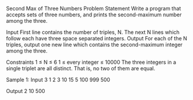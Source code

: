 Second Max of Three Numbers
Problem Statement
Write a program that accepts sets of three numbers, and prints the second-maximum number among the three.

Input
First line contains the number of triples, N.
The next N lines which follow each have three space separated integers.
Output
For each of the N triples, output one new line which contains the second-maximum integer among the three.

Constraints
1 ≤ N ≤ 6
1 ≤ every integer ≤ 10000
The three integers in a single triplet are all distinct. That is, no two of them are equal.

Sample 1:
Input
3
1 2 3
10 15 5
100 999 500

Output
2
10
500